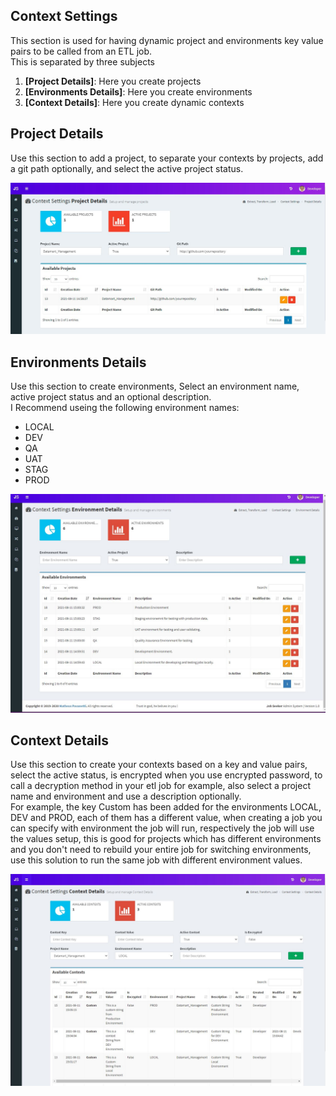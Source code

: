 ## Context Settings
This section is used for having dynamic project and environments key value pairs to be called from an ETL job. <br>
This is separated by three subjects<br>
1) **[Project Details]**: Here you create projects
1) **[Environments Details]**: Here you create environments
1) **[Context Details]**: Here you create dynamic contexts


## Project Details
Use this section to add a project, to separate your contexts by projects, add a git path optionally, and select the active project status.

![Project](img/projects.JPG)

## Environments Details
Use this section to create environments, Select an environment name, active project status and an optional description.<br>
I Recommend useing the following environment names:
- LOCAL
- DEV
- QA
- UAT
- STAG
- PROD

![Env](img/environments.JPG)

## Context Details
Use this section to create your contexts based on a key and value pairs, select the active status, is encrypted when you use encrypted password, to call a decryption method in your etl job for example, also select a project name and environment and use a description optionally.<br>
For example, the key Custom has been added for the environments LOCAL, DEV and PROD, each of them has a different value, when creating a job you can specify with environment the job will run, respectively the job will use the values setup, this is good for projects which has different environments and you don't need to rebuild your entire job for switching environments, use this solution to run the same job with different environment values.

![Context](img/contexts.JPG)